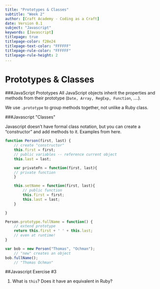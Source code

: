 ```yaml
---
title: "Prototypes & Classes"
subtitle: "Week 2"
author: [Craft Academy - Coding as a Craft]
date: Version 0.1
subject: "Javascript"
keywords: [Javascript]
titlepage: true
titlepage-color: f28e24
titlepage-text-color: "FFFFFF"
titlepage-rule-color: "FFFFFF"
titlepage-rule-height: 2
... 
```


# Prototypes & Classes

###JavaScript Prototypes
All JavaScript objects inherit the properties and methods from their prototype (`Date, Array, RegExp, Function`, ....).

We use `.prototype` to group methods together, not unlike a Ruby class.

###Javascript "Classes"

Javascript doesn’t have formal class notation, but you can create a “constructor” and add methods to it. Examples from here.

```javascript
function Person(first, last) { 
    // create "constructor"
    this.first = first;        
    // public variables -- reference current object
    this.last = last;

    var privateFn = function(first, last){  
    // private function
    }

    this.setName = function(first, last){ 
        // public function
        this.first = first;
        this.last = last;
    }

}

Person.prototype.fullName = function() { 
    // extend prototype
    return this.first + ' ' + this.last; 
    // even at runtime!
}

var bob = new Person("Thomas", "Ochman"); 
    // "new" creates an object
bob.fullName();               
    // "Thomas Ochman"
```
##Javascript Exercise #3
1. What is `this`? Does it have an equivalent in Ruby?